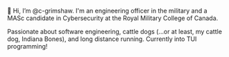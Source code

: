 👋 Hi, I’m @c-grimshaw. I'm an engineering officer in the military and a MASc candidate in Cybersecurity at the Royal Military College of Canada.

Passionate about software engineering, cattle dogs (...or at least, my cattle dog, Indiana Bones), and long distance running. Currently into TUI programming!
